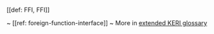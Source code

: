 [[def: FFI, FFI]]

~ [[ref: foreign-function-interface]]
~ More in <a href="https://weboftrust.github.io/WOT-terms/docs/glossary/FFI">extended KERI glossary</a>
